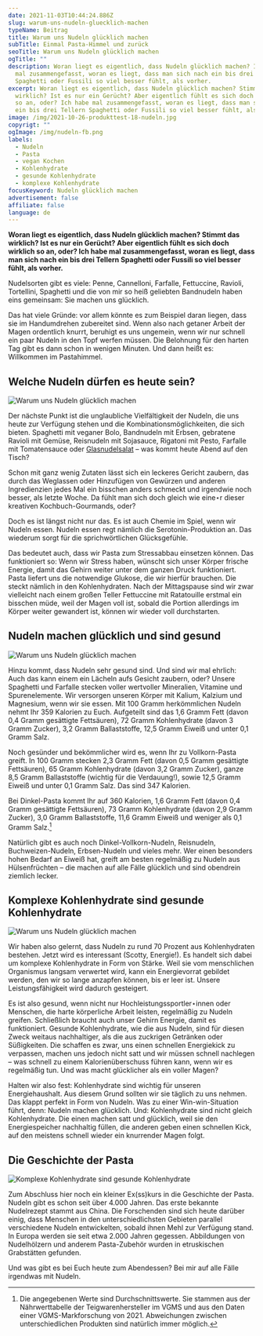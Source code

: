 ```yaml
---
date: 2021-11-03T10:44:24.886Z
slug: warum-uns-nudeln-gluecklich-machen
typeName: Beitrag
title: Warum uns Nudeln glücklich machen
subTitle: Einmal Pasta-Himmel und zurück
seoTitle: Warum uns Nudeln glücklich machen
ogTitle: ""
description: Woran liegt es eigentlich, dass Nudeln glücklich machen? Ich habe
  mal zusammengefasst, woran es liegt, dass man sich nach ein bis drei Tellern
  Spaghetti oder Fussili so viel besser fühlt, als vorher.
excerpt: Woran liegt es eigentlich, dass Nudeln glücklich machen? Stimmt das
  wirklich? Ist es nur ein Gerücht? Aber eigentlich fühlt es sich doch wirklich
  so an, oder? Ich habe mal zusammengefasst, woran es liegt, dass man sich nach
  ein bis drei Tellern Spaghetti oder Fussili so viel besser fühlt, als vorher.
image: /img/2021-10-26-produkttest-18-nudeln.jpg
copyrigt: ""
ogImage: /img/nudeln-fb.png
labels:
  - Nudeln
  - Pasta
  - vegan Kochen
  - Kohlenhydrate
  - gesunde Kohlenhydrate
  - komplexe Kohlenhydrate
focusKeyword: Nudeln glücklich machen
advertisement: false
affiliate: false
language: de
---
```

**Woran liegt es eigentlich, dass Nudeln glücklich machen? Stimmt das wirklich? Ist es nur ein Gerücht? Aber eigentlich fühlt es sich doch wirklich so an, oder? Ich habe mal zusammengefasst, woran es liegt, dass man sich nach ein bis drei Tellern Spaghetti oder Fussili so viel besser fühlt, als vorher.**

Nudelsorten gibt es viele: Penne, Cannelloni, Farfalle, Fettuccine, Ravioli, Tortellini, Spaghetti und die von mir so heiß geliebten Bandnudeln haben eins gemeinsam: Sie machen uns glücklich.

Das hat viele Gründe: vor allem könnte es zum Beispiel daran liegen, dass sie im Handumdrehen zubereitet sind. Wenn also nach getaner Arbeit der Magen ordentlich knurrt, beruhigt es uns ungemein, wenn wir nur schnell ein paar Nudeln in den Topf werfen müssen. Die Belohnung für den harten Tag gibt es dann schon in wenigen Minuten. Und dann heißt es: Willkommen im Pastahimmel.

## Welche Nudeln dürfen es heute sein?

![Warum uns Nudeln glücklich machen](/img/2021-10-26-produkttest-5-nudeln.jpg "Welche Nudeln dürfen es heute sein?")

Der nächste Punkt ist die unglaubliche Vielfältigkeit der Nudeln, die uns heute zur Verfügung stehen und die Kombinationsmöglichkeiten, die sich bieten. Spaghetti mit veganer Bolo, Bandnudeln mit Erbsen, gebratene Ravioli mit Gemüse, Reisnudeln mit Sojasauce, Rigatoni mit Pesto, Farfalle mit Tomatensauce oder [Glasnudelsalat](/2017/03/glasnudelsalat-mit-mango-vegan/) – was kommt heute Abend auf den Tisch?

Schon mit ganz wenig Zutaten lässt sich ein leckeres Gericht zaubern, das durch das Weglassen oder Hinzufügen von Gewürzen und anderen Ingredienzien jedes Mal ein bisschen anders schmeckt und irgendwie noch besser, als letzte Woche. Da fühlt man sich doch gleich wie eine⋆r dieser kreativen Kochbuch-Gourmands, oder?

Doch es ist längst nicht nur das. Es ist auch Chemie im Spiel, wenn wir Nudeln essen. Nudeln essen regt nämlich die Serotonin-Produktion an. Das wiederum sorgt für die sprichwörtlichen Glücksgefühle.

Das bedeutet auch, dass wir Pasta zum Stressabbau einsetzen können. Das funktioniert so: Wenn wir Stress haben, wünscht sich unser Körper frische Energie, damit das Gehirn weiter unter dem ganzen Druck funktioniert. Pasta liefert uns die notwendige Glukose, die wir hierfür brauchen. Die steckt nämlich in den Kohlenhydraten. Nach der Mittagspause sind wir zwar vielleicht nach einem großen Teller Fettuccine mit Ratatouille erstmal ein bisschen müde, weil der Magen voll ist, sobald die Portion allerdings im Körper weiter gewandert ist, können wir wieder voll durchstarten.

## Nudeln machen glücklich und sind gesund

![Warum uns Nudeln glücklich machen](/img/2021-10-26-produkttest-28-nudeln.jpg "Bandnudeln mit Gemüse und Tofu")

Hinzu kommt, dass Nudeln sehr gesund sind. Und sind wir mal ehrlich: Auch das kann einem ein Lächeln aufs Gesicht zaubern, oder? Unsere Spaghetti und Farfalle stecken voller wertvoller Mineralien, Vitamine und Spurenelemente. Wir versorgen unseren Körper mit Kalium, Kalzium und Magnesium, wenn wir sie essen. Mit 100 Gramm herkömmlichen Nudeln nehmt Ihr 359 Kalorien zu Euch. Aufgeteilt sind das 1,6 Gramm Fett (davon 0,4 Gramm gesättigte Fettsäuren), 72 Gramm Kohlenhydrate (davon 3 Gramm Zucker), 3,2 Gramm Ballaststoffe, 12,5 Gramm Eiweiß und unter 0,1 Gramm Salz.

Noch gesünder und bekömmlicher wird es, wenn Ihr zu Vollkorn-Pasta greift. In 100 Gramm stecken 2,3 Gramm Fett (davon 0,5 Gramm gesättigte Fettsäuren), 65 Gramm Kohlenhydrate (davon 3,2 Gramm Zucker), ganze 8,5 Gramm Ballaststoffe (wichtig für die Verdauung!), sowie 12,5 Gramm Eiweiß und unter 0,1 Gramm Salz. Das sind 347 Kalorien.

Bei Dinkel-Pasta kommt Ihr auf 360 Kalorien, 1,6 Gramm Fett (davon 0,4 Gramm gesättigte Fettsäuren), 73 Gramm Kohlenhydrate (davon 2,9 Gramm Zucker), 3,0 Gramm Ballaststoffe, 11,6 Gramm Eiweiß und weniger als 0,1 Gramm Salz.[^1] 

Natürlich gibt es auch noch Dinkel-Vollkorn-Nudeln, Reisnudeln, Buchweizen-Nudeln, Erbsen-Nudeln und vieles mehr. Wer einen besonders hohen Bedarf an Eiweiß hat, greift am besten regelmäßig zu Nudeln aus Hülsenfrüchten – die machen auf alle Fälle glücklich und sind obendrein ziemlich lecker.

## Komplexe Kohlenhydrate sind gesunde Kohlenhydrate

![Warum uns Nudeln glücklich machen](/img/2021-10-26-produkttest-21-nudeln.jpg "Komplexe Kohlenhydrate sind gesunde Kohlenhydrate")

Wir haben also gelernt, dass Nudeln zu rund 70 Prozent aus Kohlenhydraten bestehen. Jetzt wird es interessant (Scotty, Energie!). Es handelt sich dabei um komplexe Kohlenhydrate in Form von Stärke. Weil sie vom menschlichen Organismus langsam verwertet wird, kann ein Energievorrat gebildet werden, den wir so lange anzapfen können, bis er leer ist. Unsere Leistungsfähigkeit wird dadurch gesteigert.

Es ist also gesund, wenn nicht nur Hochleistungssportler⋆innen oder Menschen, die harte körperliche Arbeit leisten, regelmäßig zu Nudeln greifen. Schließlich braucht auch unser Gehirn Energie, damit es funktioniert. Gesunde Kohlenhydrate, wie die aus Nudeln, sind für diesen Zweck weitaus nachhaltiger, als die aus zuckrigen Getränken oder Süßigkeiten. Die schaffen es zwar, uns einen schnellen Energiekick zu verpassen, machen uns jedoch nicht satt und wir müssen schnell nachlegen – was schnell zu einem Kalorienüberschuss führen kann, wenn wir es regelmäßig tun. Und was macht glücklicher als ein voller Magen?

Halten wir also fest: Kohlenhydrate sind wichtig für unseren Energiehaushalt. Aus diesem Grund sollten wir sie täglich zu uns nehmen. Das klappt perfekt in Form von Nudeln. Was zu einer Win-win-Situation führt, denn: Nudeln machen glücklich. Und: Kohlenhydrate sind nicht gleich Kohlenhydrate. Die einen machen satt und glücklich, weil sie den Energiespeicher nachhaltig füllen, die anderen geben einen schnellen Kick, auf den meistens schnell wieder ein knurrender Magen folgt.

## Die Geschichte der Pasta

![Komplexe Kohlenhydrate sind gesunde Kohlenhydrate](/img/2021-10-26-produkttest-8-nudeln.jpg "Nudeln mit Pesto schmecken einfach immer")

Zum Abschluss hier noch ein kleiner Ex(ss)kurs in die Geschichte der Pasta. Nudeln gibt es schon seit über 4.000 Jahren. Das erste bekannte Nudelrezept stammt aus China. Die Forschenden sind sich heute darüber einig, dass Menschen in den unterschiedlichsten Gebieten parallel verschiedene Nudeln entwickelten, sobald ihnen Mehl zur Verfügung stand. In Europa werden sie seit etwa 2.000 Jahren gegessen. Abbildungen von Nudelhölzern und anderem Pasta-Zubehör wurden in etruskischen Grabstätten gefunden.

Und was gibt es bei Euch heute zum Abendessen? Bei mir auf alle Fälle irgendwas mit Nudeln.

[^1]: Die angegebenen Werte sind Durchschnittswerte. Sie stammen aus der Nährwerttabelle der Teigwarenhersteller im VGMS und aus den Daten einer VGMS-Markforschung von 2021. Abweichungen zwischen unterschiedlichen Produkten sind natürlich immer möglich.